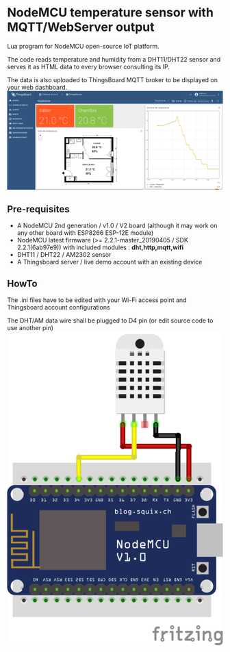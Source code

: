 # NodeMCU temperature sensor with MQTT/WebServer output
Lua program for NodeMCU open-source IoT platform.

The code reads temperature and humidity from a DHT11/DHT22 sensor and serves it as HTML data to every browser consulting its IP.

The data is also uploaded to ThingsBoard MQTT broker to be displayed on your web dashboard.
![Web Dashboard](res/thingsboard_dashboard.png)

## Pre-requisites
* A NodeMCU 2nd generation / v1.0 / V2 board (although it may work on any other board with ESP8266 ESP-12E module)
* NodeMCU latest firmware (>= 2.2.1-master_20190405 / SDK 2.2.1(6ab97e9)) with included modules : **dht,http,mqtt,wifi**
* DHT11 / DHT22 / AM2302 sensor
* A Thingsboard server / live demo account with an existing device

## HowTo
The .ini files have to be edited with your Wi-Fi access point and Thingsboard account configurations

The DHT/AM data wire shall be plugged to D4 pin (or edit source code to use another pin)
![Web Dashboard](res/Fritzing_sketch_bb.png)


